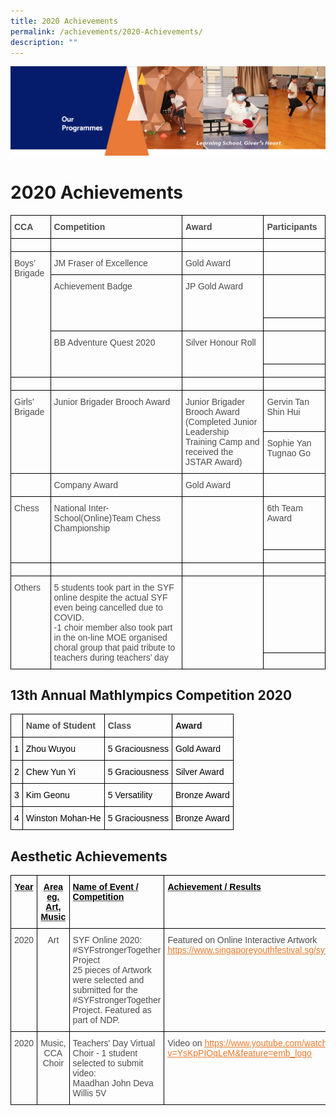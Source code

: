 ```yaml
---
title: 2020 Achievements
permalink: /achievements/2020-Achievements/
description: ""
---
```

![](/images/OurProgrammes.png)

2020 Achievements
=================

<style type="text/css">
.tg  {border-collapse:collapse;border-spacing:0;}
.tg td{border-color:black;border-style:solid;border-width:1px;font-family:Arial, sans-serif;font-size:14px;
  overflow:hidden;padding:10px 5px;word-break:normal;}
.tg th{border-color:black;border-style:solid;border-width:1px;font-family:Arial, sans-serif;font-size:14px;
  font-weight:normal;overflow:hidden;padding:10px 5px;word-break:normal;}
.tg .tg-q6nq{color:#4C4C4C;text-align:left;vertical-align:top}
.tg .tg-gpqx{color:#4C4C4C;font-weight:bold;text-align:left;vertical-align:top}
</style>
<table class="tg">
<thead>
  <tr>
    <th class="tg-gpqx">CCA</th>
    <th class="tg-gpqx">Competition</th>
    <th class="tg-gpqx">Award</th>
    <th class="tg-gpqx">Participants</th>
  </tr>
</thead>
<tbody>
  <tr>
    <td class="tg-gpqx"> </td>
    <td class="tg-gpqx"> </td>
    <td class="tg-gpqx"> </td>
    <td class="tg-gpqx"> </td>
  </tr>
  <tr>
    <td class="tg-q6nq" rowspan="5">Boys’ Brigade</td>
    <td class="tg-q6nq">JM Fraser of Excellence</td>
    <td class="tg-q6nq">Gold Award</td>
    <td class="tg-q6nq"> </td>
  </tr>
  <tr>
    <td class="tg-q6nq" rowspan="2">Achievement Badge</td>
    <td class="tg-q6nq" rowspan="2">JP Gold Award</td>
    <td class="tg-q6nq"> <br> <br> <br> </td>
  </tr>
  <tr>
    <td class="tg-q6nq"> </td>
  </tr>
  <tr>
    <td class="tg-q6nq" rowspan="2">BB Adventure Quest 2020</td>
    <td class="tg-q6nq" rowspan="2">Silver Honour Roll</td>
    <td class="tg-q6nq"> <br> <br> </td>
  </tr>
  <tr>
    <td class="tg-q6nq"> </td>
  </tr>
  <tr>
    <td class="tg-q6nq"> </td>
    <td class="tg-q6nq"> </td>
    <td class="tg-q6nq"> </td>
    <td class="tg-q6nq"> </td>
  </tr>
  <tr>
    <td class="tg-q6nq" rowspan="2">Girls’ Brigade</td>
    <td class="tg-q6nq" rowspan="2">Junior Brigader Brooch Award</td>
    <td class="tg-q6nq" rowspan="2">Junior Brigader Brooch Award<br>(Completed Junior Leadership Training Camp and received the JSTAR Award)</td>
    <td class="tg-q6nq">Gervin Tan Shin Hui</td>
  </tr>
  <tr>
    <td class="tg-q6nq">Sophie Yan Tugnao Go</td>
  </tr>
  <tr>
    <td class="tg-q6nq"> </td>
    <td class="tg-q6nq">Company Award</td>
    <td class="tg-q6nq">Gold Award</td>
    <td class="tg-q6nq"> </td>
  </tr>
  <tr>
    <td class="tg-q6nq" rowspan="2">Chess</td>
    <td class="tg-q6nq" rowspan="2">National Inter-School(Online)Team Chess Championship<br> </td>
    <td class="tg-q6nq" rowspan="2"> <br></td>
    <td class="tg-q6nq">6th Team Award<br> <br> <br> </td>
  </tr>
  <tr>
    <td class="tg-q6nq"> </td>
  </tr>
  <tr>
    <td class="tg-q6nq"> </td>
    <td class="tg-q6nq"> </td>
    <td class="tg-q6nq"> </td>
    <td class="tg-q6nq"> </td>
  </tr>
  <tr>
    <td class="tg-q6nq" rowspan="2">Others</td>
    <td class="tg-q6nq" rowspan="2">5 students took part in the SYF online despite the actual SYF even being cancelled due to COVID.<br>-1 choir member also took part in the on-line MOE organised choral group that paid tribute to teachers during teachers’ day</td>
    <td class="tg-q6nq" rowspan="2"> <br></td>
    <td class="tg-q6nq"> <br> <br> <br> <br> <br> </td>
  </tr>
  <tr>
    <td class="tg-q6nq"> </td>
  </tr>
</tbody>
</table>

13th Annual Mathlympics Competition 2020
----------------------------------------

<style type="text/css">
.tg  {border-collapse:collapse;border-spacing:0;}
.tg td{border-color:black;border-style:solid;border-width:1px;font-family:Arial, sans-serif;font-size:14px;
  overflow:hidden;padding:10px 5px;word-break:normal;}
.tg th{border-color:black;border-style:solid;border-width:1px;font-family:Arial, sans-serif;font-size:14px;
  font-weight:normal;overflow:hidden;padding:10px 5px;word-break:normal;}
.tg .tg-q6nq{color:#4C4C4C;text-align:left;vertical-align:top}
.tg .tg-1wig{font-weight:bold;text-align:left;vertical-align:top}
.tg .tg-gpqx{color:#4C4C4C;font-weight:bold;text-align:left;vertical-align:top}
</style>
<table class="tg">
<thead>
  <tr>
    <th class="tg-gpqx"></th>
    <th class="tg-gpqx">Name of Student</th>
    <th class="tg-gpqx">Class</th>
    <th class="tg-1wig">Award</th>
  </tr>
</thead>
<tbody>
  <tr>
    <td class="tg-q6nq"><span style="color:black">1</span></td>
    <td class="tg-q6nq"><span style="color:black">Zhou Wuyou</span></td>
    <td class="tg-q6nq"><span style="color:black">5 Graciousness</span></td>
    <td class="tg-q6nq"><span style="color:black">Gold Award</span></td>
  </tr>
  <tr>
    <td class="tg-q6nq"><span style="color:black">2</span></td>
    <td class="tg-q6nq"><span style="color:black">Chew Yun Yi</span></td>
    <td class="tg-q6nq"><span style="color:black">5 Graciousness</span></td>
    <td class="tg-q6nq"><span style="color:black">Silver Award</span></td>
  </tr>
  <tr>
    <td class="tg-q6nq"><span style="color:black">3</span></td>
    <td class="tg-q6nq"><span style="color:black">Kim Geonu</span></td>
    <td class="tg-q6nq"><span style="color:black">5 Versatility</span></td>
    <td class="tg-q6nq"><span style="color:black">Bronze Award</span></td>
  </tr>
  <tr>
    <td class="tg-q6nq"><span style="color:black">4</span></td>
    <td class="tg-q6nq"><span style="color:black">Winston Mohan-He</span></td>
    <td class="tg-q6nq"><span style="color:black">5 Graciousness</span></td>
    <td class="tg-q6nq"><span style="color:black">Bronze Award</span></td>
  </tr>
</tbody>
</table>

Aesthetic Achievements
----------------------

<style type="text/css">
.tg  {border-collapse:collapse;border-spacing:0;}
.tg td{border-color:black;border-style:solid;border-width:1px;font-family:Arial, sans-serif;font-size:14px;
  overflow:hidden;padding:10px 5px;word-break:normal;}
.tg th{border-color:black;border-style:solid;border-width:1px;font-family:Arial, sans-serif;font-size:14px;
  font-weight:normal;overflow:hidden;padding:10px 5px;word-break:normal;}
.tg .tg-q6nq{color:#4C4C4C;text-align:left;vertical-align:top}
.tg .tg-jvn1{color:#4C4C4C;font-weight:bold;text-align:left;text-decoration:underline;vertical-align:top}
.tg .tg-8dwo{color:#4C4C4C;text-align:center;vertical-align:top}
.tg .tg-cjvl{color:#4C4C4C;font-weight:bold;text-align:center;text-decoration:underline;vertical-align:top}
</style>
<table class="tg">
<thead>
  <tr>
    <th class="tg-cjvl"><span style="color:black">Year</span></th>
    <th class="tg-cjvl"><span style="color:black">Area eg. Art, Music</span></th>
    <th class="tg-jvn1"><span style="color:black">Name of Event / Competition</span></th>
    <th class="tg-jvn1"><span style="color:black">Achievement / Results</span></th>
  </tr>
</thead>
<tbody>
  <tr>
    <td class="tg-8dwo">2020</td>
    <td class="tg-8dwo">Art</td>
    <td class="tg-q6nq">SYF Online 2020: #SYFstrongerTogether Project<br>25 pieces of Artwork were selected and submitted for the #SYFstrongerTogether Project. Featured as part of NDP.</td>
    <td class="tg-q6nq">Featured on Online Interactive Artwork <a href="https://www.singaporeyouthfestival.sg/syf/public/"><span style="text-decoration:underline;color:#E77A2A">https://www.singaporeyouthfestival.sg/syf/public/</span></a></td>
  </tr>
  <tr>
    <td class="tg-8dwo">2020</td>
    <td class="tg-8dwo">Music, CCA Choir</td>
    <td class="tg-q6nq">Teachers' Day Virtual Choir - 1 student selected to submit video:<br>Maadhan John Deva Willis 5V</td>
    <td class="tg-q6nq">Video on <a href="https://www.youtube.com/watch?v=YsKpPIOqLeM&feature=emb_logo"><span style="text-decoration:underline;color:#E77A2A">https://www.youtube.com/watch?v=YsKpPIOqLeM&amp;feature=emb_logo</span></a></td>
  </tr>
</tbody>
</table>